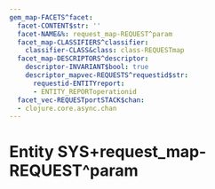 ```yaml
---
gem_map-FACETS^facet:
  facet-CONTENT$str: ''
  facet-NAME&%: request_map-REQUEST^param
  facet_map-CLASSIFIERS^classifier:
    classifier-CLASS&class: class-REQUESTmap
  facet_map-DESCRIPTORS^descriptor:
    descriptor-INVARIANT$bool: true
    descriptor_mapvec-REQUESTS^requestid$str:
      requestid-ENTITYreport:
      - ENTITY_REPORToperationid
  facet_vec-REQUESTportSTACK$chan:
  - clojure.core.async.chan
---
```

# Entity SYS+request_map-REQUEST^param

